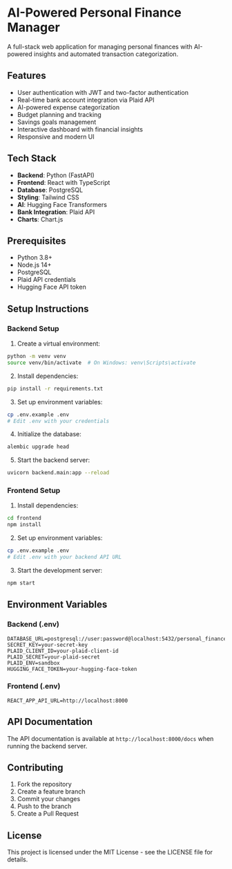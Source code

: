 # AI-Powered Personal Finance Manager

A full-stack web application for managing personal finances with AI-powered insights and automated transaction categorization.

## Features

- User authentication with JWT and two-factor authentication
- Real-time bank account integration via Plaid API
- AI-powered expense categorization
- Budget planning and tracking
- Savings goals management
- Interactive dashboard with financial insights
- Responsive and modern UI

## Tech Stack

- **Backend**: Python (FastAPI)
- **Frontend**: React with TypeScript
- **Database**: PostgreSQL
- **Styling**: Tailwind CSS
- **AI**: Hugging Face Transformers
- **Bank Integration**: Plaid API
- **Charts**: Chart.js

## Prerequisites

- Python 3.8+
- Node.js 14+
- PostgreSQL
- Plaid API credentials
- Hugging Face API token

## Setup Instructions

### Backend Setup

1. Create a virtual environment:
```bash
python -m venv venv
source venv/bin/activate  # On Windows: venv\Scripts\activate
```

2. Install dependencies:
```bash
pip install -r requirements.txt
```

3. Set up environment variables:
```bash
cp .env.example .env
# Edit .env with your credentials
```

4. Initialize the database:
```bash
alembic upgrade head
```

5. Start the backend server:
```bash
uvicorn backend.main:app --reload
```

### Frontend Setup

1. Install dependencies:
```bash
cd frontend
npm install
```

2. Set up environment variables:
```bash
cp .env.example .env
# Edit .env with your backend API URL
```

3. Start the development server:
```bash
npm start
```

## Environment Variables

### Backend (.env)
```
DATABASE_URL=postgresql://user:password@localhost:5432/personal_finance
SECRET_KEY=your-secret-key
PLAID_CLIENT_ID=your-plaid-client-id
PLAID_SECRET=your-plaid-secret
PLAID_ENV=sandbox
HUGGING_FACE_TOKEN=your-hugging-face-token
```

### Frontend (.env)
```
REACT_APP_API_URL=http://localhost:8000
```

## API Documentation

The API documentation is available at `http://localhost:8000/docs` when running the backend server.

## Contributing

1. Fork the repository
2. Create a feature branch
3. Commit your changes
4. Push to the branch
5. Create a Pull Request

## License

This project is licensed under the MIT License - see the LICENSE file for details. 